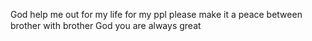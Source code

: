 God help me out for my life
for my ppl please make it a peace
between brother with brother
God you are always great
